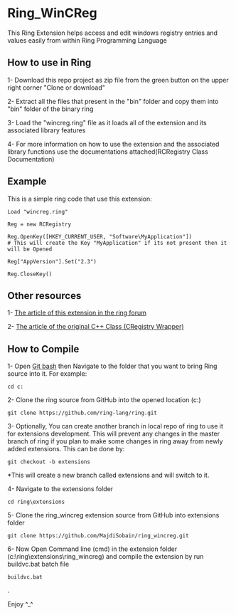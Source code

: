 # Ring_WinCReg
This Ring Extension helps access and edit windows registry entries and values easily from within Ring Programming Language

## How to use in Ring

1- Download this repo project as zip file from the green button on the upper right corner "Clone or download"

2- Extract all the files that present in the "bin" folder and copy them into "bin" folder of the binary ring

3- Load the "wincreg.ring" file as it loads all of the extension and its associated library features

4- For more information on how to use the extension and the associated library functions use the documentations attached(RCRegistry Class Documentation)

## Example

This is a simple ring code that use this extension:

    Load "wincreg.ring"
  
    Reg = new RCRegistry
  
    Reg.OpenKey([HKEY_CURRENT_USER, "Software\MyApplication"]) 
    # This will create the Key "MyApplication" if its not present then it will be Opened
  
    Reg["AppVersion"].Set("2.3")
  
    Reg.CloseKey()
  

## Other resources

1- [The article of this extension in the ring forum](https://groups.google.com/forum/#!topic/ring-lang/YwHmR79_Fsc)
  
2- [The article of the original C++ Class (CRegistry Wrapper)](http://www.codeproject.com/Articles/8953/Registry-Wrapper-Class-CRegistry)
	

## How to Compile

1- Open [Git bash](http://opensourcerer.diy.org/challenge/3) then Navigate to the folder that you want to bring Ring source into it. For example:

	cd c:
	
2- Clone the ring source from GitHub into the opened location (c:\)
  
	git clone https://github.com/ring-lang/ring.git
	
3- Optionally, You can create another branch in local repo of ring to use it for extensions development. This will prevent any changes in the master branch of ring if you plan to make some changes in ring away from newly added extensions. This can be done by:
  
	git checkout -b extensions

*This will create a new branch called extensions and will switch to it.

4- Navigate to the extensions folder 

	cd ring\extensions
	
5- Clone the ring_wincreg extension source from GitHub into extensions folder

	git clone https://github.com/MajdiSobain/ring_wincreg.git
	
6- Now Open Command line (cmd) in the extension folder (c:\ring\extensions\ring_wincreg) and compile the extension by run buildvc.bat batch file

	buildvc.bat
	
.

Enjoy ^_^
